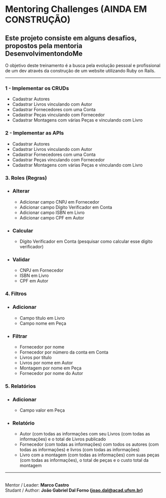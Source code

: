 # Mentoring Challenges (AINDA EM CONSTRUÇÃO)

Este projeto consiste em alguns desafios, propostos pela mentoria DesenvolvimentondoMe
---

O objetivo deste treinamento é a busca pela evolução pessoal e profissional de um dev através da construção de um website utilizando Ruby on Rails.

----

### 1 - Implementar os CRUDs
- Cadastrar Autores
- Cadastrar Livros vinculando com Autor
- Cadastrar Fornecedores com uma Conta
- Cadastrar Peças vinculando com Fornecedor
- Cadastrar Montagens com várias Peças e vinculando com Livro


### 2 - Implementar as APIs
- Cadastrar Autores
- Cadastrar Livros vinculando com Autor
- Cadastrar Fornecedores com uma Conta
- Cadastrar Peças vinculando com Fornecedor
- Cadastrar Montagens com várias Peças e vinculando com Livro


### 3. Roles (Regras)
- ### Alterar
  - Adicionar campo CNPJ em Fornecedor
  - Adicionar campo Dígito Verificador em Conta
  - Adicionar campo ISBN em Livro
  - Adicionar campo CPF em Autor

- ### Calcular
  - Dígito Verificador em Conta (pesquisar como calcular esse dígito verificador)

- ### Validar
  - CNPJ em Fornecedor
  - ISBN em Livro
  - CPF em Autor


### 4. Filtros
- ### Adicionar
  - Campo título em Livro
  - Campo nome em Peça

- ### Filtrar
  - Fornecedor por nome
  - Fornecedor por número da conta em Conta
  - Livros por título
  - Livros por nome em Autor
  - Montagem por nome em Peça
  - Fornecedor por nome do Autor

### 5. Relatórios
- ### Adicionar
  - Campo valor em Peça
- ### Relatório
  - Autor (com todas as informações com seu Livros (com todas as informações) e o total de Livros publicado
  - Fornecedor (com todas as informações) com todos os autores (com todas as informações) e livros (com todas as informações)
  - Livro com a montagem (com todas as informações) com suas peças (com todas as  informações), o total de peças e o custo total da montagem
---

<br>Mentor / Leader: <strong>Marco Castro</strong>
<br>Studant / Author: <strong>João Gabriel Dal Forno (joao.dal@acad.ufsm.br)</strong>

